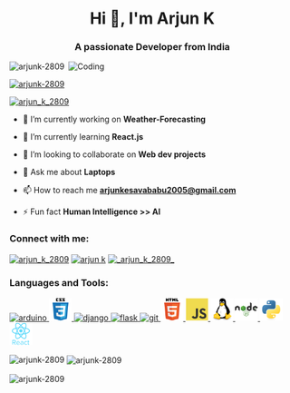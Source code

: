<h1 align="center">Hi 👋, I'm Arjun K</h1>
<h3 align="center">A passionate Developer from India</h3>
<img align="right" alt="Coding" width="400" src="https://i.pinimg.com/originals/42/36/d0/4236d00b6df31c5c1dab3566fa61ff3c.gif">

<p align="left"> <img src="https://komarev.com/ghpvc/?username=arjunk-2809&label=Profile%20views&color=0e75b6&style=flat" alt="arjunk-2809" /> </p>

<p align="left"> <a href="https://github.com/ryo-ma/github-profile-trophy"><img src="https://github-profile-trophy.vercel.app/?username=arjunk-2809" alt="arjunk-2809" /></a> </p>

<p align="left"> <a href="https://twitter.com/arjun_k_2809" target="blank"><img src="https://img.shields.io/twitter/follow/arjun_k_2809?logo=twitter&style=for-the-badge" alt="arjun_k_2809" /></a> </p>

- 🔭 I’m currently working on **Weather-Forecasting**

- 🌱 I’m currently learning **React.js**

- 👯 I’m looking to collaborate on **Web dev projects**

- 💬 Ask me about **Laptops**

- 📫 How to reach me **arjunkesavababu2005@gmail.com**

- ⚡ Fun fact **Human Intelligence >> AI**

<h3 align="left">Connect with me:</h3>
<p align="left">
<a href="https://twitter.com/arjun_k_2809" target="blank"><img align="center" src="https://raw.githubusercontent.com/rahuldkjain/github-profile-readme-generator/master/src/images/icons/Social/twitter.svg" alt="arjun_k_2809" height="30" width="40" /></a>
<a href="https://linkedin.com/in/arjun k" target="blank"><img align="center" src="https://raw.githubusercontent.com/rahuldkjain/github-profile-readme-generator/master/src/images/icons/Social/linked-in-alt.svg" alt="arjun k" height="30" width="40" /></a>
<a href="https://instagram.com/_arjun_k_2809_" target="blank"><img align="center" src="https://raw.githubusercontent.com/rahuldkjain/github-profile-readme-generator/master/src/images/icons/Social/instagram.svg" alt="_arjun_k_2809_" height="30" width="40" /></a>
</p>

<h3 align="left">Languages and Tools:</h3>
<p align="left"> <a href="https://www.arduino.cc/" target="_blank" rel="noreferrer"> <img src="https://cdn.worldvectorlogo.com/logos/arduino-1.svg" alt="arduino" width="40" height="40"/> </a> <a href="https://www.w3schools.com/css/" target="_blank" rel="noreferrer"> <img src="https://raw.githubusercontent.com/devicons/devicon/master/icons/css3/css3-original-wordmark.svg" alt="css3" width="40" height="40"/> </a> <a href="https://www.djangoproject.com/" target="_blank" rel="noreferrer"> <img src="https://cdn.worldvectorlogo.com/logos/django.svg" alt="django" width="40" height="40"/> </a> <a href="https://flask.palletsprojects.com/" target="_blank" rel="noreferrer"> <img src="https://www.vectorlogo.zone/logos/pocoo_flask/pocoo_flask-icon.svg" alt="flask" width="40" height="40"/> </a> <a href="https://git-scm.com/" target="_blank" rel="noreferrer"> <img src="https://www.vectorlogo.zone/logos/git-scm/git-scm-icon.svg" alt="git" width="40" height="40"/> </a> <a href="https://www.w3.org/html/" target="_blank" rel="noreferrer"> <img src="https://raw.githubusercontent.com/devicons/devicon/master/icons/html5/html5-original-wordmark.svg" alt="html5" width="40" height="40"/> </a> <a href="https://developer.mozilla.org/en-US/docs/Web/JavaScript" target="_blank" rel="noreferrer"> <img src="https://raw.githubusercontent.com/devicons/devicon/master/icons/javascript/javascript-original.svg" alt="javascript" width="40" height="40"/> </a> <a href="https://www.linux.org/" target="_blank" rel="noreferrer"> <img src="https://raw.githubusercontent.com/devicons/devicon/master/icons/linux/linux-original.svg" alt="linux" width="40" height="40"/> </a> <a href="https://nodejs.org" target="_blank" rel="noreferrer"> <img src="https://raw.githubusercontent.com/devicons/devicon/master/icons/nodejs/nodejs-original-wordmark.svg" alt="nodejs" width="40" height="40"/> </a> <a href="https://www.python.org" target="_blank" rel="noreferrer"> <img src="https://raw.githubusercontent.com/devicons/devicon/master/icons/python/python-original.svg" alt="python" width="40" height="40"/> </a> <a href="https://reactjs.org/" target="_blank" rel="noreferrer"> <img src="https://raw.githubusercontent.com/devicons/devicon/master/icons/react/react-original-wordmark.svg" alt="react" width="40" height="40"/> </a> </p>

<p><img align="left" src="https://github-readme-stats.vercel.app/api/top-langs?username=arjunk-2809&show_icons=true&locale=en&layout=compact" alt="arjunk-2809" /></p>

<p>&nbsp;<img align="center" src="https://github-readme-stats.vercel.app/api?username=arjunk-2809&show_icons=true&locale=en" alt="arjunk-2809" /></p>

<p><img align="center" src="https://github-readme-streak-stats.herokuapp.com/?user=arjunk-2809&" alt="arjunk-2809" /></p>

